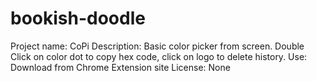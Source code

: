 # bookish-doodle
Project name: CoPi
Description: Basic color picker from screen. Double Click on color dot to copy hex code, click on logo to delete history.
Use: Download from Chrome Extension site
License: None 
